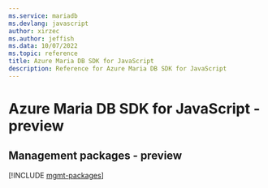 ```yaml
---
ms.service: mariadb
ms.devlang: javascript
author: xirzec
ms.author: jeffish
ms.data: 10/07/2022
ms.topic: reference
title: Azure Maria DB SDK for JavaScript
description: Reference for Azure Maria DB SDK for JavaScript
---
```

# Azure Maria DB SDK for JavaScript - preview

## Management packages - preview
[!INCLUDE [mgmt-packages](maria-db-mgmt-index.md)]
